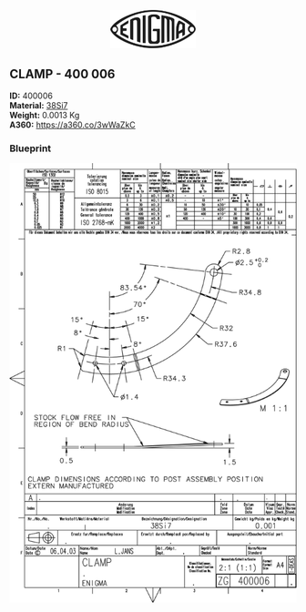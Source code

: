 <!-- PROJECT LOGO -->
<p align="center">
  <a href="https://github.com/AresValley/ENIGMA">
    <img src="../../img/logo.svg" alt="Logo" width="150">
  </a>
</p>

<!-- ABOUT THE PROJECT -->
## CLAMP - 400 006

**ID:** 400006 <br/>
**Material:** [38Si7](https://github.com/AresValley/ENIGMA#38si7-) <br/>
**Weight:** 0.0013 Kg <br/>
**A360:** https://a360.co/3wWaZkC <br/>

### Blueprint
<img src="BP.png" alt="Logo">